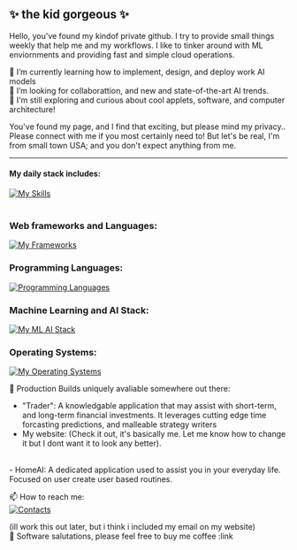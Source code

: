 ## ✨ the kid gorgeous ✨
Hello, you've found my kindof private github. I try to provide small things weekly that help me and my workflows. I like to tinker around with ML enviornments and providing fast and simple cloud operations.

🌱 I’m currently learning how to implement, design, and deploy work AI models<br>
👯 I’m looking for collaborattion, and new and state-of-the-art AI trends.<br>
🤔 I'm still exploring and curious about cool applets, software, and computer architecture!<br>

You've found my page, and I find that exciting, but please mind my privacy.. Please connect with me 
if you most certainly need to! But let's be real, I'm from small town USA; and you don't expect anything from me. 
<br>
<hr>

#### My daily stack includes: <br>
[![My Skills](https://skillicons.dev/icons?i=aws,docker,git,obsidian,vscode)](https://skillicons.dev)
<br>
<br>

### Web frameworks and Languages: <br>
[![My Frameworks](https://skillicons.dev/icons?i=azure,css,django,fastapi,flask,heroku,html,js,md,materialui,mongodb,mysql,php,postman,react,selenium,sass,tailwind&perline=9)](https://skillicons.dev)
<br>

### Programming Languages: <br>
[![Programming Languages](https://skillicons.dev/icons?i=bash,c,cs,cpp,css,dotnet,haskell,java,js,mysql,php,py,rust,swift&perline=6)](https://skillicons.dev)
<br>

### Machine Learning and AI Stack: <br>
[![My ML AI Stack](https://skillicons.dev/icons?i=aws,bash,docker,graphql,obsidian,pytorch,sqlite,sklearn,tensorflow,vim,vscode&perline=6)](https://skillicons.dev)
<br>

### Operating Systems: <br>
[![My Operating Systems](https://skillicons.dev/icons?i=apple,ubuntu,windows)](https://skillicons.dev)
<br>

💬 Production Builds uniquely avaliable somewhere out there: 
- "Trader": A knowledgable application that may assist with short-term, and long-term financial investments. It leverages cutting edge time forcasting predictions, and malleable strategy writers
- My website: (Check it out, it's basically me. Let me know how to change it but I dont want it to look any better).
<br>
- HomeAI: A dedicated application used to assist you in your everyday life. Focused on user create user based routines.
<br>

📫 How to reach me: <br>
[![Contacts](https://skillicons.dev/icons?i=discord,gmail,linkedin)](https://skillicons.dev)
<br>

(ill work this out later, but i think i included my email on my website)
<br>
🎒 Software salutations, please feel free to buy me coffee :link
<br>


